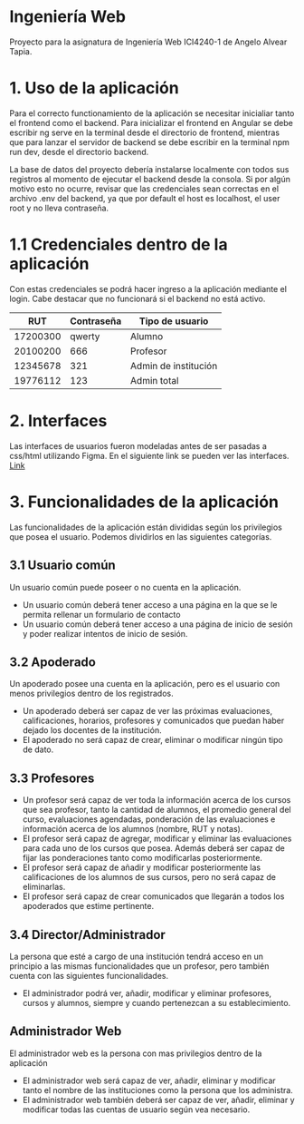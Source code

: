 
# Ingeniería Web

Proyecto para la asignatura de Ingeniería Web ICI4240-1 de Angelo Alvear Tapia.

# 1. Uso de la aplicación

Para el correcto functionamiento de la aplicación se necesitar inicialiar tanto el frontend como el backend. Para inicializar el frontend en Angular se debe escribir ng serve en la terminal desde el directorio de frontend, mientras que para lanzar el servidor de backend se debe escribir en la terminal npm run dev, desde el directorio backend. 

La base de datos del proyecto debería instalarse localmente con todos sus registros al momento de ejecutar el backend desde la consola. Si por algún motivo esto no ocurre, revisar que las credenciales sean correctas en el archivo .env del backend, ya que por default el host es localhost, el user root y no lleva contraseña.

# 1.1 Credenciales dentro de la aplicación

Con estas credenciales se podrá hacer ingreso a la aplicación mediante el login. Cabe destacar que no funcionará si el backend no está activo.

| RUT      | Contraseña | Tipo de usuario      |
|----------|------------|----------------------|
| 17200300 | qwerty     | Alumno               |
| 20100200 | 666        | Profesor             |
| 12345678 | 321        | Admin de institución |
| 19776112 | 123        | Admin total          |

# 2. Interfaces

Las interfaces de usuarios fueron modeladas antes de ser pasadas a css/html utilizando Figma. 
En el siguiente link se pueden ver las interfaces.
[Link](https://www.figma.com/file/Wve2pp8oNmqtEFvLUOMqPp/Untitled?node-id=0%3A1)

# 3. Funcionalidades de la aplicación

Las funcionalidades de la aplicación están divididas según los privilegios que posea el usuario. Podemos dividirlos en las siguientes categorías.

## 3.1 Usuario común

Un usuario común puede poseer o no cuenta en la aplicación.

- Un usuario común deberá tener acceso a una página en la que se le permita rellenar un formulario de contacto
- Un usuario común deberá tener acceso a una página de inicio de sesión y poder realizar intentos de inicio de sesión.

## 3.2 Apoderado

Un apoderado posee una cuenta en la aplicación, pero es el usuario con menos privilegios dentro de los registrados.

- Un apoderado deberá ser capaz de ver las próximas evaluaciones, calificaciones, horarios, profesores y comunicados que puedan haber dejado los docentes de la institución.
- El apoderado no será capaz de crear, eliminar o modificar ningún tipo de dato.

## 3.3 Profesores

- Un profesor será capaz de ver toda la información acerca de los cursos que sea profesor, tanto la cantidad de alumnos, el promedio general del curso, evaluaciones agendadas, ponderación de las evaluaciones e información acerca de los alumnos (nombre, RUT y notas).
- El profesor será capaz de agregar, modificar y eliminar las evaluaciones para cada uno de los cursos que posea. Además deberá ser capaz de fijar las ponderaciones tanto como modificarlas posteriormente.
- El profesor será capaz de añadir y modificar posteriormente las calificaciones de los alumnos de sus cursos, pero no será capaz de eliminarlas.
- El profesor será capaz de crear comunicados que llegarán a todos los apoderados que estime pertinente. 

## 3.4 Director/Administrador

La persona que esté a cargo de una institución tendrá acceso en un principio a las mismas funcionalidades que un profesor, pero también cuenta con las siguientes funcionalidades.

- El administrador podrá ver, añadir, modificar y eliminar profesores, cursos y alumnos, siempre y cuando pertenezcan a su establecimiento.

## Administrador Web

El administrador web es la persona con mas privilegios dentro de la aplicación

- El administrador web será capaz de ver, añadir, eliminar y modificar tanto el nombre de las instituciones como la persona que los administra.
- El administrador web también deberá ser capaz de ver, añadir, eliminar y modificar todas las cuentas de usuario según vea necesario.